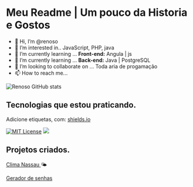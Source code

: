 # Meu Readme | Um pouco da Historia e Gostos

- 👋 Hi, I’m @renoso
- 👀 I’m interested in.. JavaScript, PHP, java
- 🌱 I’m currently learning  ... **Front-end:** Angula | js
- 🌱 I’m currently learning  ... **Back-end:** Java | PostgreSQL 
- 💞️ I’m looking to collaborate on ... Toda aria de progamação
- 📫 How to reach me...

<!---
renoso/renoso is a ✨ special ✨ repository because its `README.md` (this file) appears on your GitHub profile.
You can click the Preview link to take a look at your changes.
--->
![Renoso GitHub stats](https://github-readme-stats.vercel.app/api?username=renoso&show_icons=true&theme=radical)

## Tecnologias que estou praticando.

Adicione etiquetas, com: [shields.io](https://shields.io/)

[![MIT License](https://img.shields.io/badge/JavaScript-323330?style=for-the-badge&logo=javascript&logoColor=F7DF1E)](https://img.shields.io/badge/JavaScript-323330?style=for-the-badge&logo=javascript&logoColor=F7DF1E)
![](https://img.shields.io/badge/Node.js-43853D?style=for-the-badge&logo=node.js&logoColor=white)

## Projetos criados.

<a target="_blank" href="https://projetoclima.vercel.app/"> Clima Nassau
</a> 🌤

<a target="_blank" href="https://senhas-brown.vercel.app/"> Gerador de senhas </a> 

